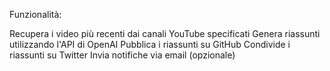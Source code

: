 Funzionalità:

Recupera i video più recenti dai canali YouTube specificati
Genera riassunti utilizzando l'API di OpenAI
Pubblica i riassunti su GitHub
Condivide i riassunti su Twitter
Invia notifiche via email (opzionale)


